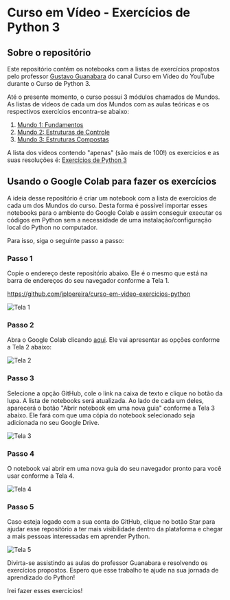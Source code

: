 # Curso em Vídeo - Exercícios de Python 3

## Sobre o repositório

Este repositório contém os notebooks com a listas de exercícios propostos pelo professor [Gustavo Guanabara](https://github.com/gustavoguanabara) do canal Curso em Vídeo do YouTube durante o Curso de Python 3.

Até o presente momento, o curso possui 3 módulos chamados de Mundos. As listas de vídeos de cada um dos Mundos com as aulas teóricas e os respectivos exercícios encontra-se abaixo:

1. [Mundo 1: Fundamentos](https://www.youtube.com/playlist?list=PLHz_AreHm4dlKP6QQCekuIPky1CiwmdI6)
2. [Mundo 2: Estruturas de Controle](https://www.youtube.com/playlist?list=PLHz_AreHm4dk_nZHmxxf_J0WRAqy5Czye)
3. [Mundo 3: Estruturas Compostas](https://www.youtube.com/playlist?list=PLHz_AreHm4dksnH2jVTIVNviIMBVYyFnH)

A lista dos vídeos contendo "apenas" (são mais de 100!) os exercícios e as suas resoluções é: [Exercícios de Python 3](https://www.youtube.com/playlist?list=PLHz_AreHm4dm6wYOIW20Nyg12TAjmMGT-)

## Usando o Google Colab para fazer os exercícios

A ideia desse repositório é criar um notebook com a lista de exercícios de cada um dos Mundos do curso. Desta forma é possível importar esses notebooks para o ambiente do Google Colab e assim conseguir executar os códigos em Python sem a necessidade de uma instalação/configuração local do Python no computador.

Para isso, siga o seguinte passo a passo:

### Passo 1

Copie o endereço deste repositório abaixo. Ele é o mesmo que está na barra de endereços do seu navegador conforme a Tela 1.

https://github.com/jplpereira/curso-em-video-exercicios-python

![Tela 1](https://user-images.githubusercontent.com/13935419/147724876-c5b801f1-fd3c-41b6-9329-4553e06191d1.png)

### Passo 2

Abra o Google Colab clicando [aqui](https://colab.research.google.com/). Ele vai apresentar as opções conforme a Tela 2 abaixo:

![Tela 2](https://user-images.githubusercontent.com/13935419/147724356-64a30cbe-798b-4302-9da3-2138bb2141a2.png)

### Passo 3

Selecione a opção GitHub, cole o link na caixa de texto e clique no botão da lupa. A lista de notebooks será atualizada. Ao lado de cada um deles, aparecerá o botão "Abrir notebook em uma nova guia" conforme a Tela 3 abaixo. Ele fará com que uma cópia do notebook selecionado seja adicionada no seu Google Drive.

![Tela 3](https://user-images.githubusercontent.com/13935419/147725101-9c6f0d06-5cc6-45f5-bc97-6681427db0a8.png)

### Passo 4

O notebook vai abrir em uma nova guia do seu navegador pronto para você usar conforme a Tela 4.

![Tela 4](https://user-images.githubusercontent.com/13935419/147725363-080f826e-cb55-4dfb-b0b5-49aed67f54fb.png)

### Passo 5

Caso esteja logado com a sua conta do GitHub, clique no botão Star para ajudar esse repositório a ter mais visibilidade dentro da plataforma e chegar a mais pessoas interessadas em aprender Python.

![Tela 5](https://user-images.githubusercontent.com/13935419/147725534-53c24d52-597a-47fb-a990-23732768cb71.png)

Divirta-se assistindo as aulas do professor Guanabara e resolvendo os exercícios propostos. Espero que esse trabalho te ajude na sua jornada de aprendizado do Python!

Irei fazer esses exercícios!
